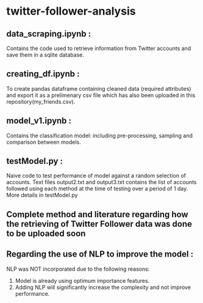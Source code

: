# twitter-follower-analysis

## data_scraping.ipynb :
Contains the code used to retrieve information from Twitter accounts and save them in a sqlite database.

## creating_df.ipynb :
To create pandas dataframe containing cleaned data (required attributes) and export it as a prelimenary csv file which has also been uploaded in this repository(my_friends.csv).

## model_v1.ipynb :
Contains the classification model: including pre-processing, sampling and comparison between models.

## testModel.py :
Naive code to test performance of model against a random selection of accounts. Text files output2.txt and output3.txt contains the list of accounts followed using each method at the time of testing over a period of 1 day. More details in testModel.py

## Complete method and literature regarding how the retrieving of Twitter Follower data was done to be uploaded soon

## Regarding the use of NLP to improve the model :
NLP was NOT incorporated due to the following reasons:
1) Model is already using optimum importance features. 
2) Adding NLP will significantly increase the complexity and not improve performance.
